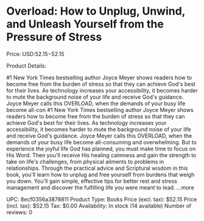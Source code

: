 # Overload: How to Unplug, Unwind, and Unleash Yourself from the Pressure of Stress

Price: USD:$52.15-$52.15

Product Details:

#1 New York Times bestselling author Joyce Meyer shows readers how to become free from the burden of stress so that they can achieve God's best for their lives. As technology increases your accessibility, it becomes harder to mute the background noise of your life and receive God's guidance. Joyce Meyer calls this OVERLOAD, when the demands of your busy life become all-con #1 New York Times bestselling author Joyce Meyer shows readers how to become free from the burden of stress so that they can achieve God's best for their lives. As technology increases your accessibility, it becomes harder to mute the background noise of your life and receive God's guidance. Joyce Meyer calls this OVERLOAD, when the demands of your busy life become all-consuming and overwhelming. But to experience the joyful life God has planned, you must make time to focus on His Word. Then you'll receive His healing calmness and gain the strength to take on life's challenges, from physical ailments to problems in relationships. Through the practical advice and Scriptural wisdom in this book, you'll learn how to unplug and free yourself from burdens that weigh you down. You'll gain simple, effective tips for better rest and stress management and discover the fulfilling life you were meant to lead. ...more

UPC: 8ecf0356a3878811
Product Type: Books
Price (excl. tax): $52.15
Price (incl. tax): $52.15
Tax: $0.00
Availability: In stock (14 available)
Number of reviews: 0